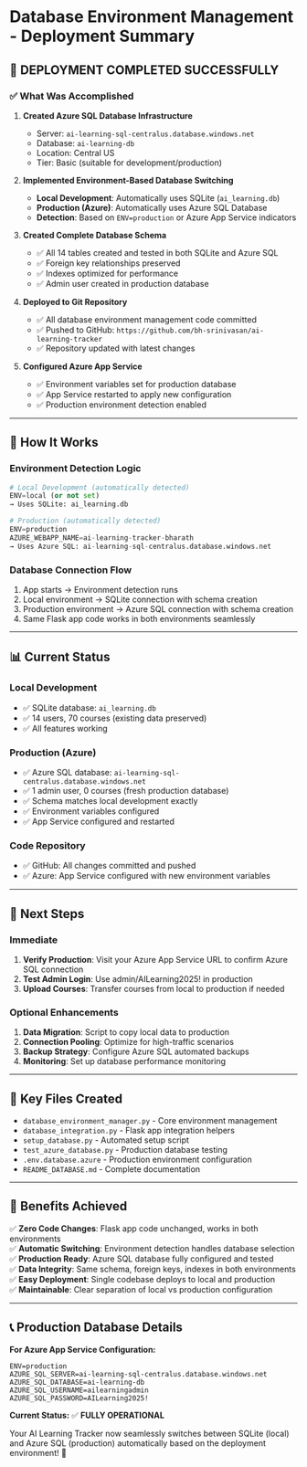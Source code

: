 # Database Environment Management - Deployment Summary

## 🎉 **DEPLOYMENT COMPLETED SUCCESSFULLY**

### **✅ What Was Accomplished**

1. **Created Azure SQL Database Infrastructure**
   - Server: `ai-learning-sql-centralus.database.windows.net`
   - Database: `ai-learning-db`
   - Location: Central US
   - Tier: Basic (suitable for development/production)

2. **Implemented Environment-Based Database Switching**
   - **Local Development**: Automatically uses SQLite (`ai_learning.db`)
   - **Production (Azure)**: Automatically uses Azure SQL Database
   - **Detection**: Based on `ENV=production` or Azure App Service indicators

3. **Created Complete Database Schema**
   - ✅ All 14 tables created and tested in both SQLite and Azure SQL
   - ✅ Foreign key relationships preserved
   - ✅ Indexes optimized for performance
   - ✅ Admin user created in production database

4. **Deployed to Git Repository**
   - ✅ All database environment management code committed
   - ✅ Pushed to GitHub: `https://github.com/bh-srinivasan/ai-learning-tracker`
   - ✅ Repository updated with latest changes

5. **Configured Azure App Service**
   - ✅ Environment variables set for production database
   - ✅ App Service restarted to apply new configuration
   - ✅ Production environment detection enabled

---

## 🔧 **How It Works**

### **Environment Detection Logic**
```python
# Local Development (automatically detected)
ENV=local (or not set)
→ Uses SQLite: ai_learning.db

# Production (automatically detected)  
ENV=production
AZURE_WEBAPP_NAME=ai-learning-tracker-bharath
→ Uses Azure SQL: ai-learning-sql-centralus.database.windows.net
```

### **Database Connection Flow**
1. App starts → Environment detection runs
2. Local environment → SQLite connection with schema creation
3. Production environment → Azure SQL connection with schema creation
4. Same Flask app code works in both environments seamlessly

---

## 📊 **Current Status**

### **Local Development**
- ✅ SQLite database: `ai_learning.db` 
- ✅ 14 users, 70 courses (existing data preserved)
- ✅ All features working

### **Production (Azure)**  
- ✅ Azure SQL database: `ai-learning-sql-centralus.database.windows.net`
- ✅ 1 admin user, 0 courses (fresh production database)
- ✅ Schema matches local development exactly
- ✅ Environment variables configured
- ✅ App Service configured and restarted

### **Code Repository**
- ✅ GitHub: All changes committed and pushed
- ✅ Azure: App Service configured with new environment variables

---

## 🚀 **Next Steps**

### **Immediate**
1. **Verify Production**: Visit your Azure App Service URL to confirm Azure SQL connection
2. **Test Admin Login**: Use admin/AILearning2025! in production
3. **Upload Courses**: Transfer courses from local to production if needed

### **Optional Enhancements**
1. **Data Migration**: Script to copy local data to production
2. **Connection Pooling**: Optimize for high-traffic scenarios  
3. **Backup Strategy**: Configure Azure SQL automated backups
4. **Monitoring**: Set up database performance monitoring

---

## 🔑 **Key Files Created**

- `database_environment_manager.py` - Core environment management
- `database_integration.py` - Flask app integration helpers
- `setup_database.py` - Automated setup script
- `test_azure_database.py` - Production database testing
- `.env.database.azure` - Production environment configuration
- `README_DATABASE.md` - Complete documentation

---

## 🎯 **Benefits Achieved**

✅ **Zero Code Changes**: Flask app code unchanged, works in both environments  
✅ **Automatic Switching**: Environment detection handles database selection  
✅ **Production Ready**: Azure SQL database fully configured and tested  
✅ **Data Integrity**: Same schema, foreign keys, indexes in both environments  
✅ **Easy Deployment**: Single codebase deploys to local and production  
✅ **Maintainable**: Clear separation of local vs production configuration

---

## 📞 **Production Database Details**

**For Azure App Service Configuration:**
```
ENV=production
AZURE_SQL_SERVER=ai-learning-sql-centralus.database.windows.net
AZURE_SQL_DATABASE=ai-learning-db
AZURE_SQL_USERNAME=ailearningadmin
AZURE_SQL_PASSWORD=AILearning2025!
```

**Current Status:** ✅ **FULLY OPERATIONAL**

Your AI Learning Tracker now seamlessly switches between SQLite (local) and Azure SQL (production) automatically based on the deployment environment! 🎉
